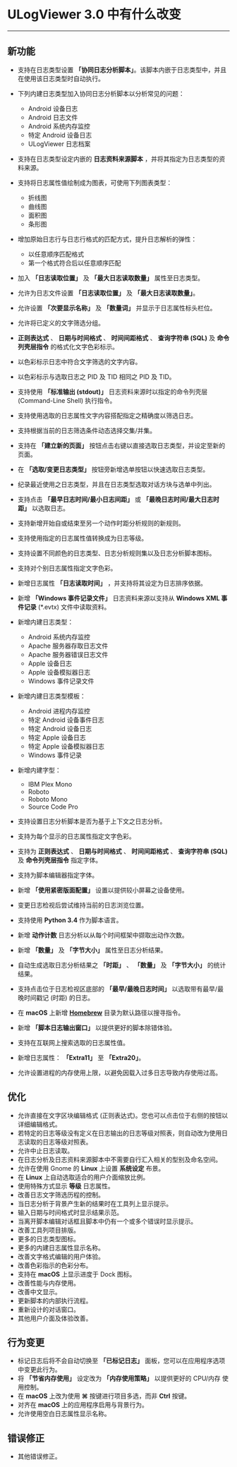 ﻿# ULogViewer 3.0 中有什么改变
 ---

## 新功能
+ 支持在日志类型设置 **「协同日志分析脚本」**。该脚本内嵌于日志类型中，并且在使用该日志类型时自动执行。
+ 下列内建日志类型加入协同日志分析脚本以分析常见的问题：
  + Android 设备日志
  + Android 日志文件
  + Android 系统内存监控
  + 特定 Android 设备日志
  + ULogViewer 日志档案
+ 支持在日志类型设定内嵌的 **日志资料来源脚本** ，并将其指定为日志类型的资料来源。
+ 支持将日志属性值绘制成为图表，可使用下列图表类型：
  + 折线图
  + 曲线图
  + 面积图
  + 条形图
+ 增加原始日志行与日志行格式的匹配方式，提升日志解析的弹性：
  + 以任意顺序匹配格式
  + 第一个格式符合后以任意顺序匹配
+ 加入 **「日志读取位置」** 及 **「最大日志读取数量」** 属性至日志类型。
+ 允许为日志文件设置 **「日志读取位置」** 及 **「最大日志读取数量」**。
+ 允许设置 **「次要显示名称」** 及 **「数量词」** 并显示于日志属性标头栏位。
+ 允许将已定义的文字筛选分组。
+ **正则表达式** 、 **日期与时间格式** 、 **时间间距格式** 、 **查询字符串 (SQL)** 及 **命令列壳层指令** 的格式化文字色彩标示。
+ 以色彩标示日志中符合文字筛选的文字内容。
+ 以色彩标示与选取日志之 PID 及 TID 相同之 PID 及 TID。
+ 支持使用 **「标准输出 (stdout)」** 日志资料来源时以指定的命令列壳层 (Command-Line Shell) 执行指令。
+ 支持使用选取的日志属性文字内容搭配指定之精确度以筛选日志。
+ 支持根据当前的日志筛选条件动态选择交集/并集。
+ 支持在 **「建立新的页面」** 按钮点击右键以直接选取日志类型，并设定至新的页面。
+ 在 **「选取/变更日志类型」** 按钮旁新增选单按钮以快速选取日志类型。
+ 纪录最近使用之日志类型，并且在日志类型选取对话方块与选单中列出。
+ 支持点击 **「最早日志时间/最小日志间距」** 或 **「最晚日志时间/最大日志时距」** 以选取日志。
+ 支持新增开始自或结束至另一个动作时距分析规则的新规则。
+ 支持使用指定的日志属性值转换成为日志等级。
+ 支持设置不同颜色的日志类型、日志分析规则集以及日志分析脚本图标。
+ 支持对个别日志属性指定文字色彩。
+ 新增日志属性 **「日志读取时间」** ，并支持将其设定为日志排序依据。
+ 新增 **「Windows 事件记录文件」** 日志资料来源以支持从 **Windows XML 事件记录** (*.evtx) 文件中读取资料。
+ 新增内建日志类型：
    + Android 系统内存监控
    + Apache 服务器存取日志文件
    + Apache 服务器错误日志文件
    + Apple 设备日志
    + Apple 设备模拟器日志
    + Windows 事件记录文件

+ 新增内建日志类型模板：
    + Android 进程内存监控
    + 特定 Android 设备事件日志
    + 特定 Android 设备日志
    + 特定 Apple 设备日志
    + 特定 Apple 设备模拟器日志
    + Windows 事件记录

+ 新增内建字型：
    + IBM Plex Mono
    + Roboto
    + Roboto Mono
    + Source Code Pro

+ 支持设置日志分析脚本是否为基于上下文之日志分析。
+ 支持为每个显示的日志属性指定文字色彩。
+ 支持为 **正则表达式** 、 **日期与时间格式** 、 **时间间距格式** 、 **查询字符串 (SQL)** 及 **命令列壳层指令** 指定字体。
+ 支持为脚本编辑器指定字体。
+ 新增 **「使用紧密版面配置」** 设置以提供较小屏幕之设备使用。
+ 变更日志检视后尝试维持当前的日志浏览位置。
+ 支持使用 **Python 3.4** 作为脚本语言。
+ 新增 **动作计数** 日志分析以从每个时间框架中撷取出动作次数。
+ 新增 **「数量」** 及 **「字节大小」** 属性至日志分析结果。
+ 自动生成选取日志分析结果之 **「时距」** 、 **「数量」** 及 **「字节大小」** 的统计结果。
+ 支持点击位于日志检视区底部的 **「最早/最晚日志时间」** 以选取带有最早/最晚时间戳记 (时距) 的日志。
+ 在 **macOS** 上新增 [**Homebrew**](https://brew.sh/) 目录为默认路径以搜寻指令。
+ 新增 **「脚本日志输出窗口」** 以提供更好的脚本除错体验。
+ 支持在互联网上搜索选取的日志属性值。
+ 新增日志属性： **「Extra11」** 至 **「Extra20」**。
+ 允许设置进程的内存使用上限，以避免因载入过多日志导致内存使用过高。

## 优化
+ 允许直接在文字区块编辑格式 (正则表达式)。您也可以点击位于右侧的按钮以详细编辑格式。
+ 若特定的日志等级没有定义在日志输出的日志等级对照表，则自动改为使用日志读取的日志等级对照表。
+ 允许中止日志读取。
+ 在日志分析及日志资料来源脚本中不需要自行汇入相关的型别及命名空间。
+ 允许在使用 Gnome 的 **Linux** 上设置 **系统设定** 布景。
+ 在 **Linux** 上自动选取适合的用户介面缩放比例。
+ 使用特殊方式显示 **等级** 日志属性。
+ 改善日志文字筛选历程的控制。
+ 当日志分析于背景产生新的结果时在工具列上显示提示。
+ 输入日期与时间格式时显示结果示范。
+ 当离开脚本编辑对话框且脚本中仍有一个或多个错误时显示提示。
+ 改善工具列项目排版。
+ 更多的日志类型图标。
+ 更多的内建日志属性显示名称。
+ 改善文字格式编辑的用户体验。
+ 改善色彩指示的色彩分布。
+ 支持在 **macOS** 上显示进度于 Dock 图标。
+ 改善性能与内存使用。
+ 改善中文显示。
+ 更新脚本的内部执行流程。
+ 重新设计的对话窗口。
+ 其他用户介面及体验改善。

## 行为变更
+ 标记日志后将不会自动切换至 **「已标记日志」** 面板，您可以在应用程序选项中变更此行为。
+ 将 **「节省内存使用」** 设定改为 **「内存使用策略」** 以提供更好的 CPU/内存 使用控制。
+ 在 **macOS** 上改为使用 **⌘** 按键进行项目多选，而非 **Ctrl** 按键。
+ 对齐在 **macOS** 上的应用程序启用与背景行为。
+ 允许使用空白日志属性显示名称。

## 错误修正
+ 其他错误修正。